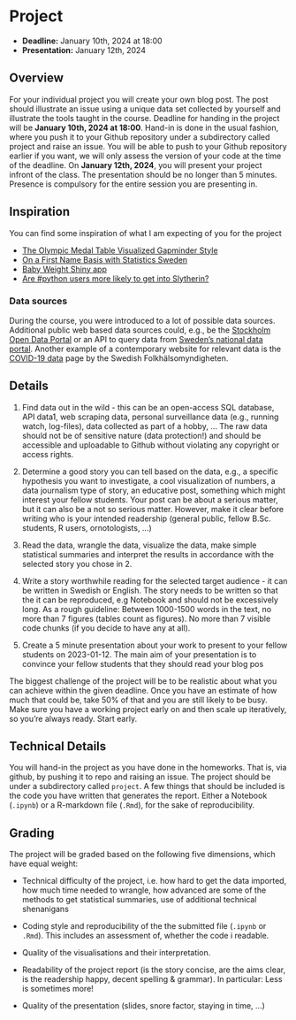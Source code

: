 # Project 

- **Deadline:** January 10th, 2024 at 18:00
- **Presentation:** January 12th, 2024

## Overview
For your individual project you will create your own blog post. The post should
illustrate an issue using a unique data set collected by yourself and illustrate
the tools taught in the course. Deadline for handing in the project will be
**January 10th, 2024 at 18:00**. Hand-in is done in the usual fashion, where you push it to
your Github repository under a subdirectory called project and raise an issue.
You will be able to push to your Github repository earlier if you want, we will
only assess the version of your code at the time of the deadline. On
**January 12th, 2024**,
you will present your project infront of the class. The presentation should be
no longer than 5 minutes. Presence is compulsory for the entire session you are
presenting in.

## Inspiration

You can find some inspiration of what I am expecting of you for the project 

- [The Olympic Medal Table Visualized Gapminder Style](https://staff.math.su.se/hoehle/blog/2016/08/21/gapMedal.html)
- [On a First Name Basis with Statistics Sweden](https://staff.math.su.se/hoehle/blog/2017/03/25/scbnames.html)
- [Baby Weight Shiny app](https://shirinsplayground.netlify.app/2020/09/baby_weight_app/)
- [Are #python users more likely to get into Slytherin?](https://masalmon.eu/2018/01/01/sortinghat/)


### Data sources

During the course, you were introduced to a lot of possible data sources.
Additional public web based data sources could, e.g., be the [Stockholm Open
Data Portal](https://dataportalen.stockholm.se/dataportalen/) or an API to query
data from [Sweden’s national data
portal](https://www.dataportal.se/en/datasets?p=1&q=&s=2&t=20&f=&rt=esterms_IndependentDataService%24esterms_ServedByDataService&c=false).
Another example of a contemporary website for relevant data is the [COVID-19
data](https://www.folkhalsomyndigheten.se/smittskydd-beredskap/utbrott/aktuella-utbrott/covid-19/statistik-och-analyser/bekraftade-fall-i-sverige/)
page by the Swedish Folkhälsomyndigheten.

## Details

1. Find data out in the wild - this can be an open-access SQL database, API data1,
web scraping data, personal surveillance data (e.g., running watch, log-files),
data collected as part of a hobby, … The raw data should not be of sensitive
nature (data protection!) and should be accessible and uploadable to Github
without violating any copyright or access rights.

2. Determine a good story you can tell based on the data, e.g., a specific
   hypothesis you want to investigate, a cool visualization of numbers, a data
   journalism type of story, an educative post, something which might
   interest your fellow students. Your post can be about a serious matter, but
   it can also be a not so serious matter. However, make it clear before writing
   who is your intended readership (general public, fellow B.Sc. students, R
   users, ornotologists, …)

3. Read the data, wrangle the data, visualize the data, make simple statistical
   summaries and interpret the results in accordance with the selected story you
   chose in 2.

4. Write a story worthwhile reading for the selected target audience - it can be
   written in Swedish or English. The story needs to be written so that the it
   can be reproduced, e.g Notebook and should not be excessively long. As a
   rough guideline: Between 1000-1500 words in the text, no more than 7 figures
   (tables count as figures). No more than 7 visible code chunks (if you decide
   to have any at all). 

5. Create a 5 minute presentation about your work to present to your fellow
   students on 2023-01-12. The main aim of your presentation is to convince your
   fellow students that they should read your blog pos


The biggest challenge of the project will be to be realistic about what you can
achieve within the given deadline. Once you have an estimate of how much that
could be, take 50% of that and you are still likely to be busy. Make sure you
have a working project early on and then scale up iteratively, so you’re always
ready. Start early.

## Technical Details

You will hand-in the project as you have done in the homeworks. That is, via
github, by pushing it to repo and raising an issue. The project should be under
a subdirectory called `project`. A few things that should be included is the
code you have written that generates the report. Either a Notebook (`.ipynb`) or
a R-markdown file (`.Rmd`), for the sake of reproducibility. 

## Grading

The project will be graded based on the following five dimensions, which have
equal weight:

- Technical difficulty of the project, i.e. how hard to get the data imported,
  how much time needed to wrangle, how advanced are some of the methods to get
  statistical summaries, use of additional technical shenanigans

- Coding style and reproducibility of the the submitted file (`.ipynb` or
  `.Rmd`). This includes an assessment of, whether the code i readable.

- Quality of the visualisations and their interpretation.

- Readability of the project report (is the story concise, are the aims clear,
  is the readership happy, decent spelling & grammar). In particular: Less is
  sometimes more!

- Quality of the presentation (slides, snore factor, staying in time, …)


